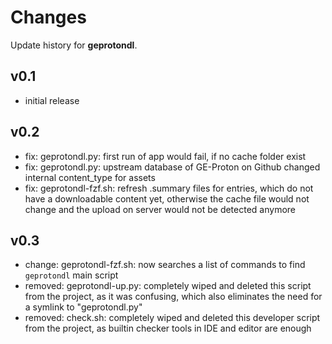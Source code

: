 # Changes

Update history for **geprotondl**.

## v0.1

- initial release

## v0.2

- fix: geprotondl.py: first run of app would fail, if no cache folder exist
- fix: geprotondl.py: upstream database of GE-Proton on Github changed 
    internal content_type for assets
- fix: geprotondl-fzf.sh: refresh .summary files for entries, which do not
    have a downloadable content yet, otherwise the cache file would not change and
    the upload on server would not be detected anymore

## v0.3

- change: geprotondl-fzf.sh: now searches a list of commands to find `geprotondl`
    main script
- removed: geprotondl-up.py: completely wiped and deleted this script from
    the project, as it was confusing, which also eliminates the need for a symlink
    to "geprotondl.py"
- removed: check.sh: completely wiped and deleted this developer script
    from the project, as builtin checker tools in IDE and editor are enough
